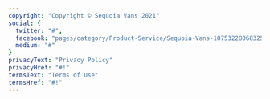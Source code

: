 ```yaml
---
copyright: "Copyright © Sequoia Vans 2021"
social: {
  twitter: "#",
  facebook: "pages/category/Product-Service/Sequoia-Vans-107532280683250/",
  medium: "#"
}
privacyText: "Privacy Policy"
privacyHref: "#!"
termsText: "Terms of Use"
termsHref: "#!"
---
```

